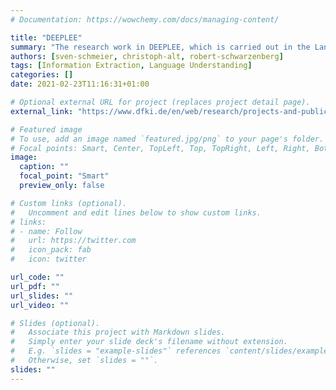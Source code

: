 ```yaml
---
# Documentation: https://wowchemy.com/docs/managing-content/

title: "DEEPLEE"
summary: "The research work in DEEPLEE, which is carried out in the Language Technology research departments in Saabrücken and Berlin, builds on DFKI's expertise in the areas of deep learning (DL) and language technology (LT) and develops it further. They aim for profound improvements of DL approaches in LT by focusing on four central, open research topics: Modularity in DNN architectures, Use of external knowledge, DNNs with explanation functionality, Machine Teaching Strategies for DNNs"
authors: [sven-schmeier, christoph-alt, robert-schwarzenberg]
tags: [Information Extraction, Language Understanding]
categories: []
date: 2021-02-23T11:16:31+01:00

# Optional external URL for project (replaces project detail page).
external_link: "https://www.dfki.de/en/web/research/projects-and-publications/projects-overview/project/deeplee"

# Featured image
# To use, add an image named `featured.jpg/png` to your page's folder.
# Focal points: Smart, Center, TopLeft, Top, TopRight, Left, Right, BottomLeft, Bottom, BottomRight.
image:
  caption: ""
  focal_point: "Smart"
  preview_only: false

# Custom links (optional).
#   Uncomment and edit lines below to show custom links.
# links:
# - name: Follow
#   url: https://twitter.com
#   icon_pack: fab
#   icon: twitter

url_code: ""
url_pdf: ""
url_slides: ""
url_video: ""

# Slides (optional).
#   Associate this project with Markdown slides.
#   Simply enter your slide deck's filename without extension.
#   E.g. `slides = "example-slides"` references `content/slides/example-slides.md`.
#   Otherwise, set `slides = ""`.
slides: ""
---
```

